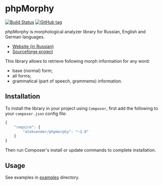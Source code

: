 phpMorphy
===================

[![Build Status](https://travis-ci.org/aleksender/phpmorphy.svg?branch=master)](https://travis-ci.org/aleksender/phpmorphy)
[![GitHub tag](https://img.shields.io/github/tag/aleksender/phpmorphy.svg?label=latest)](https://packagist.org/packages/aleksender/php-morphy)

phpMorphy is morphological analyzer library for Russian, English and German languages.

 * [Website (in Russian)](http://phpmorphy.sourceforge.net/)
 * [Sourceforge project](http://sourceforge.net/projects/phpmorphy)


This library allows to retrieve following morph information for any word:
 * base (normal) form;
 * all forms;
 * grammatical (part of speech, grammems) information.

## Installation

To install the library in your project using `Composer`, first add the following to your `composer.json`
config file:
```javascript
{
    "require": {
        "aleksender/phpmorphy": "~1.0"
    }
}
```
Then run Composer's install or update commands to complete installation.

## Usage

See examples in [examples](examples) directory.        